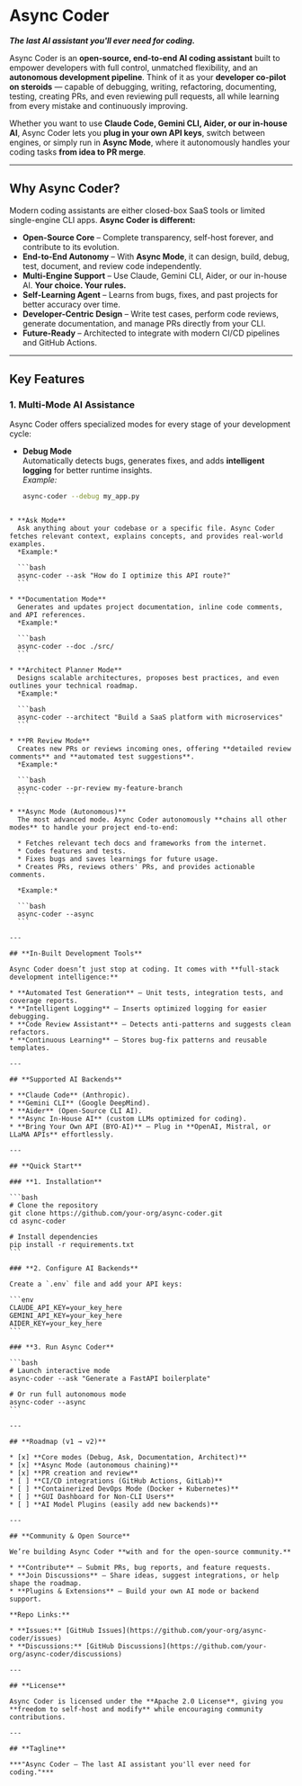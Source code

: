 # Async Coder  
**_The last AI assistant you'll ever need for coding._**

Async Coder is an **open-source, end-to-end AI coding assistant** built to empower developers with full control, unmatched flexibility, and an **autonomous development pipeline**. Think of it as your **developer co-pilot on steroids** — capable of debugging, writing, refactoring, documenting, testing, creating PRs, and even reviewing pull requests, all while learning from every mistake and continuously improving.

Whether you want to use **Claude Code, Gemini CLI, Aider, or our in-house AI**, Async Coder lets you **plug in your own API keys**, switch between engines, or simply run in **Async Mode**, where it autonomously handles your coding tasks **from idea to PR merge**.

---

## **Why Async Coder?**

Modern coding assistants are either closed-box SaaS tools or limited single-engine CLI apps. **Async Coder is different:**

- **Open-Source Core** – Complete transparency, self-host forever, and contribute to its evolution.  
- **End-to-End Autonomy** – With **Async Mode**, it can design, build, debug, test, document, and review code independently.  
- **Multi-Engine Support** – Use Claude, Gemini CLI, Aider, or our in-house AI. **Your choice. Your rules.**  
- **Self-Learning Agent** – Learns from bugs, fixes, and past projects for better accuracy over time.  
- **Developer-Centric Design** – Write test cases, perform code reviews, generate documentation, and manage PRs directly from your CLI.  
- **Future-Ready** – Architected to integrate with modern CI/CD pipelines and GitHub Actions.

---

## **Key Features**

### **1. Multi-Mode AI Assistance**
Async Coder offers specialized modes for every stage of your development cycle:

- **Debug Mode**  
  Automatically detects bugs, generates fixes, and adds **intelligent logging** for better runtime insights.  
  _Example:_  
  ```bash
  async-coder --debug my_app.py
````

* **Ask Mode**
  Ask anything about your codebase or a specific file. Async Coder fetches relevant context, explains concepts, and provides real-world examples.
  *Example:*

  ```bash
  async-coder --ask "How do I optimize this API route?"
  ```

* **Documentation Mode**
  Generates and updates project documentation, inline code comments, and API references.
  *Example:*

  ```bash
  async-coder --doc ./src/
  ```

* **Architect Planner Mode**
  Designs scalable architectures, proposes best practices, and even outlines your technical roadmap.
  *Example:*

  ```bash
  async-coder --architect "Build a SaaS platform with microservices"
  ```

* **PR Review Mode**
  Creates new PRs or reviews incoming ones, offering **detailed review comments** and **automated test suggestions**.
  *Example:*

  ```bash
  async-coder --pr-review my-feature-branch
  ```

* **Async Mode (Autonomous)**
  The most advanced mode. Async Coder autonomously **chains all other modes** to handle your project end-to-end:

  * Fetches relevant tech docs and frameworks from the internet.
  * Codes features and tests.
  * Fixes bugs and saves learnings for future usage.
  * Creates PRs, reviews others' PRs, and provides actionable comments.

  *Example:*

  ```bash
  async-coder --async
  ```

---

## **In-Built Development Tools**

Async Coder doesn’t just stop at coding. It comes with **full-stack development intelligence:**

* **Automated Test Generation** – Unit tests, integration tests, and coverage reports.
* **Intelligent Logging** – Inserts optimized logging for easier debugging.
* **Code Review Assistant** – Detects anti-patterns and suggests clean refactors.
* **Continuous Learning** – Stores bug-fix patterns and reusable templates.

---

## **Supported AI Backends**

* **Claude Code** (Anthropic).
* **Gemini CLI** (Google DeepMind).
* **Aider** (Open-Source CLI AI).
* **Async In-House AI** (custom LLMs optimized for coding).
* **Bring Your Own API (BYO-AI)** – Plug in **OpenAI, Mistral, or LLaMA APIs** effortlessly.

---

## **Quick Start**

### **1. Installation**

```bash
# Clone the repository
git clone https://github.com/your-org/async-coder.git
cd async-coder

# Install dependencies
pip install -r requirements.txt
```

### **2. Configure AI Backends**

Create a `.env` file and add your API keys:

```env
CLAUDE_API_KEY=your_key_here
GEMINI_API_KEY=your_key_here
AIDER_KEY=your_key_here
```

### **3. Run Async Coder**

```bash
# Launch interactive mode
async-coder --ask "Generate a FastAPI boilerplate"

# Or run full autonomous mode
async-coder --async
```

---

## **Roadmap (v1 → v2)**

* [x] **Core modes (Debug, Ask, Documentation, Architect)**
* [x] **Async Mode (autonomous chaining)**
* [x] **PR creation and review**
* [ ] **CI/CD integrations (GitHub Actions, GitLab)**
* [ ] **Containerized DevOps Mode (Docker + Kubernetes)**
* [ ] **GUI Dashboard for Non-CLI Users**
* [ ] **AI Model Plugins (easily add new backends)**

---

## **Community & Open Source**

We’re building Async Coder **with and for the open-source community.**

* **Contribute** – Submit PRs, bug reports, and feature requests.
* **Join Discussions** – Share ideas, suggest integrations, or help shape the roadmap.
* **Plugins & Extensions** – Build your own AI mode or backend support.

**Repo Links:**

* **Issues:** [GitHub Issues](https://github.com/your-org/async-coder/issues)
* **Discussions:** [GitHub Discussions](https://github.com/your-org/async-coder/discussions)

---

## **License**

Async Coder is licensed under the **Apache 2.0 License**, giving you **freedom to self-host and modify** while encouraging community contributions.

---

## **Tagline**

***"Async Coder – The last AI assistant you'll ever need for coding."***
